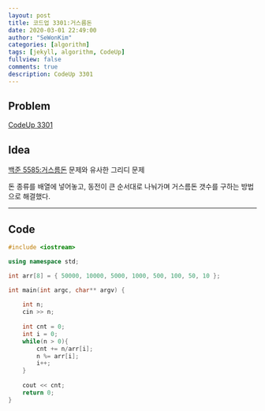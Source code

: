 ```yaml
---
layout: post
title: 코드업 3301:거스름돈
date: 2020-03-01 22:49:00
author: "SeWonKim"
categories: [algorithm]
tags: [jekyll, algorithm, CodeUp]
fullview: false
comments: true
description: CodeUp 3301
---
```


## Problem

[CodeUp 3301](https://codeup.kr/problem.php?id=3301)

## Idea

[백준 5585:거스름돈](https://sewonkimm.github.io/algorithm/2020/02/11/Q5585.html) 문제와 유사한 그리디 문제        

돈 종류를 배열에 넣어놓고, 동전이 큰 순서대로 나눠가며 거스름돈 갯수를 구하는 방법으로 해결했다.


---


## Code 
```cpp
#include <iostream>

using namespace std;

int arr[8] = { 50000, 10000, 5000, 1000, 500, 100, 50, 10 };

int main(int argc, char** argv) {
	
	int n;
	cin >> n;
	
	int cnt = 0;
	int i = 0;
	while(n > 0){
		cnt += n/arr[i];
		n %= arr[i];
		i++;
	}
	
	cout << cnt;
	return 0;
}
```